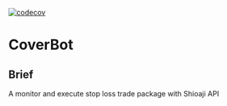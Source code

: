 [![codecov](https://codecov.io/github/ypochien/CoverBot/branch/main/graph/badge.svg?token=1SLWCSHXSY)](https://codecov.io/github/ypochien/CoverBot)
# CoverBot

## Brief

A monitor and execute stop loss trade package with Shioaji API
